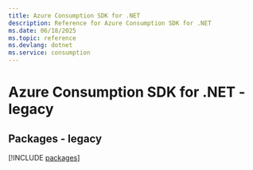 ```yaml
---
title: Azure Consumption SDK for .NET
description: Reference for Azure Consumption SDK for .NET
ms.date: 06/18/2025
ms.topic: reference
ms.devlang: dotnet
ms.service: consumption
---
```

# Azure Consumption SDK for .NET - legacy
## Packages - legacy
[!INCLUDE [packages](consumption-index.md)]